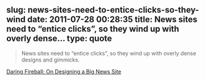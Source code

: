 slug: news-sites-need-to-entice-clicks-so-they-wind
date: 2011-07-28 00:28:35
title: News sites need to “entice clicks”, so they wind up with overly dense...
type: quote
---

> News sites need to “entice clicks”, so they wind up with overly dense designs and gimmicks.

[Daring Fireball: On Designing a Big News Site](http://daringfireball.net/linked/2011/07/27/news-site-design)
